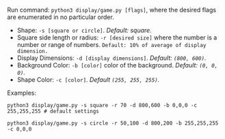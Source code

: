 Run command:
`python3 display/game.py [flags]`, where the desired flags are enumerated in no particular order.


- Shape: `-s [square or circle]`. *Default: square.*
- Square side length or radius: `-r [desired size]` where the number is a number or range of numbers. `Default: 10% of average of display dimension.`
- Display Dimensions: `-d [display dimensions]`. *Default: `(800, 600)`*. 
- Background Color: `-b [color]` color of the background. *Default: `(0, 0, 0)`.*
- Shape Color: `-c [color]`. *Default `(255, 255, 255)`.*

Examples:

`python3 display/game.py -s square -r 70 -d 800,600 -b 0,0,0 -c 255,255,255 # default settings`

`python3 display/game.py -s circle -r 50,100 -d 800,200 -b 255,255,255 -c 0,0,0`
